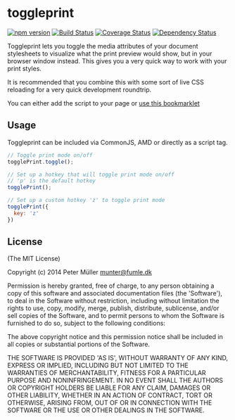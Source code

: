 toggleprint
===========

[![npm version](https://badge.fury.io/js/toggleprint.svg)](http://badge.fury.io/js/toggleprint)
[![Build Status](https://travis-ci.org/Munter/toggleprint.svg?branch=master)](https://travis-ci.org/Munter/toggleprint)
[![Coverage Status](https://img.shields.io/coveralls/Munter/toggleprint.svg)](https://coveralls.io/r/Munter/toggleprint)
[![Dependency Status](https://david-dm.org/Munter/toggleprint.svg)](https://david-dm.org/Munter/toggleprint)

Toggleprint lets you toggle the media attributes of your document stylesheets to visualize what the print preview would show, but in your browser window instead.
This gives you a very quick way to work with your print styles.

It is recommended that you combine this with some sort of live CSS reloading for a very quick development roundtrip.

You can either add the script to your page or [use this bookmarklet](https://raw.githubusercontent.com/Munter/toggleprint/master/toggleprint.bookmarklet.js)

Usage
-----

Toggleprint can be included via CommonJS, AMD or directly as a script tag.


``` javascript
// Toggle print mode on/off
togglePrint.toggle();

// Set up a hotkey that will toggle print mode on/off
// 'p' is the default hotkey
togglePrint();

// Set up a custom hotkey 'z' to toggle print mode
togglePrint({
  key: 'z'
})
```


License
-------
(The MIT License)

Copyright (c) 2014 Peter Müller <munter@fumle.dk>

Permission is hereby granted, free of charge, to any person obtaining a copy of this software and associated documentation files (the 'Software'), to deal in the Software without restriction, including without limitation the rights to use, copy, modify, merge, publish, distribute, sublicense, and/or sell copies of the Software, and to permit persons to whom the Software is furnished to do so, subject to the following conditions:

The above copyright notice and this permission notice shall be included in all copies or substantial portions of the Software.

THE SOFTWARE IS PROVIDED 'AS IS', WITHOUT WARRANTY OF ANY KIND, EXPRESS OR IMPLIED, INCLUDING BUT NOT LIMITED TO THE WARRANTIES OF MERCHANTABILITY, FITNESS FOR A PARTICULAR PURPOSE AND NONINFRINGEMENT. IN NO EVENT SHALL THE AUTHORS OR COPYRIGHT HOLDERS BE LIABLE FOR ANY CLAIM, DAMAGES OR OTHER LIABILITY, WHETHER IN AN ACTION OF CONTRACT, TORT OR OTHERWISE, ARISING FROM, OUT OF OR IN CONNECTION WITH THE SOFTWARE OR THE USE OR OTHER DEALINGS IN THE SOFTWARE.
